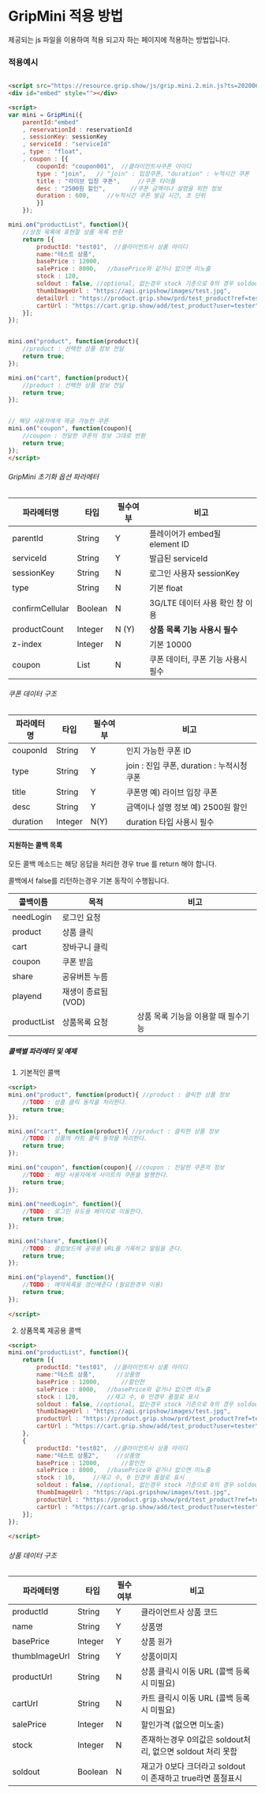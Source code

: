 # GripMini 적용 방법



제공되는 js 파일을 이용하여 적용 되고자 하는 페이지에 적용하는 방법입니다.



### 적용예시

```html

<script src="https://resource.grip.show/js/grip.mini.2.min.js?ts=20200622"></script>
<div id="embed" style=""></div>

<script>
var mini = GripMini({
	parentId:"embed"
	, reservationId : reservationId
	, sessionKey: sessionKey
	, serviceId : "serviceId"
	, type : "float",
	, coupon : [{
		couponId: "coupon001",  //클라이언트사쿠폰 아이디
		type : "join",   // "join" : 입장쿠폰, "duration" : 누적시간 쿠폰
		title : "라이브 입장 쿠폰",     //쿠폰 타이틀
		desc : "2500원 할인",       //쿠폰 금액이나 설명을 위한 정보
		duration : 600,     //누적시간 쿠폰 발급 시간, 초 단위
     	}]
    });

mini.on("productList", function(){
    //상점 목록에 표현할 상품 목록 반환
    return [{
        productId: "test01",  //클라이언트사 상품 아이디
        name:"테스트 상품",
        basePrice : 12000,
        salePrice : 8000,   //basePrice와 같거나 없으면 미노출
        stock : 120,
        soldout : false, //optional, 없는경우 stock 기준으로 0의 경우 soldout 표시
        thumbImageUrl : "https://api.gripshow/images/test.jpg",
        detailUrl : "https://product.grip.show/prd/test_product?ref=tester",
        cartUrl : "https://cart.grip.show/add/test_product?user=tester", //optional 
    }];
});


mini.on("product", function(product){
    //product : 선택한 상품 정보 전달
    return true;
});

mini.on("cart", function(product){
    //product : 선택한 상품 정보 전달
    return true;
});


// 해당 사용자에게 제공 가능한 쿠폰
mini.on("coupon", function(coupon){
    //coupon : 전달한 쿠폰의 정보 그대로 반환
    return true;
});
</script>
```



###### GripMini 초기화 옵션 파라메터 

| 파라메터명      | 타입    | 필수여부 | 비고                               |
| --------------- | ------- | -------- | ---------------------------------- |
| parentId        | String  | Y        | 플레이어가 embed될 element ID      |
| serviceId       | String  | Y        | 발급된 serviceId                   |
| sessionKey      | String  | N        | 로그인 사용자 sessionKey           |
| type            | String  | N        | 기본 float                         |
| confirmCellular | Boolean | N        | 3G/LTE 데이터 사용 확인 창 이용    |
| productCount    | Integer | N (Y)    | **상품 목록 기능 사용시 필수**     |
| z-index         | Integer | N        | 기본 10000                         |
| coupon          | List    | N        | 쿠폰 데이터, 쿠폰 기능 사용시 필수 |



###### 쿠폰 데이터 구조

| 파라메터명 | 타입    | 필수여부 | 비고                                       |
| ---------- | ------- | -------- | ------------------------------------------ |
| couponId   | String  | Y        | 인지 가능한 쿠폰 ID                        |
| type       | String  | Y        | join : 진입 쿠폰, duration : 누적시청 쿠폰 |
| title      | String  | Y        | 쿠폰명 예) 라이브 입장 쿠폰                |
| desc       | String  | Y        | 금액이나 설명 정보 예) 2500원 할인         |
| duration   | Integer | N(Y)     | duration 타입 사용시 필수                  |



#### 지원하는 콜백 목록

모든 콜백 메소드는 해당 응답을 처리한 경우 true 를 return 해야 합니다. 

콜백에서 false를 리턴하는경우 기본 동작이 수행됩니다.

| 콜백이름    | 목적               | 비고                                |
| ----------- | ------------------ | ----------------------------------- |
| needLogin   | 로그인 요청        |                                     |
| product     | 상품 클릭          |                                     |
| cart        | 장바구니 클릭      |                                     |
| coupon      | 쿠폰 받음          |                                     |
| share       | 공유버튼 누름      |                                     |
| playend     | 재생이 종료됨(VOD) |                                     |
| productList | 상품목록 요청      | 상품 목록 기능을 이용할 때 필수기능 |



##### 콜백별 파라메터 및 예제

1. 기본적인 콜백

```html
<script>
mini.on("product", function(product){ //product : 클릭한 상품 정보
    //TODO : 상품 클릭 동작을 처리한다.
    return true;
});

mini.on("cart", function(product){ //product : 클릭한 상품 정보
    //TODO : 상품의 카트 클릭 동작을 처리한다.
    return true;
});

mini.on("coupon", function(coupon){ //coupon : 전달한 쿠폰의 정보
    //TODO : 해당 사용자에게 사이트의 쿠폰을 발행한다.
    return true;
});
    
mini.on("needLogin", function(){
    //TODO : 로그인 유도용 페이지로 이동한다.
    return true;
});
    
mini.on("share", function(){ 
    //TODO : 클립보드에 공유용 URL를 기록하고 알림을 준다.
    return true;
});

mini.on("playend", function(){
    //TODO : 예약목록을 갱신해준다 (필요한경우 이용)
    return true;
});
    
</script>
```



2. 상품목록 제공용 콜백

```html
<script>
mini.on("productList", function(){
    return [{
        productId: "test01",  //클라이언트사 상품 아이디
        name:"테스트 상품",		//상품명 
        basePrice : 12000,		//할인전
        salePrice : 8000,   //basePrice와 같거나 없으면 미노출
        stock : 120,		//재고 수, 0 인경우 품절로 표시
        soldout : false, //optional, 없는경우 stock 기준으로 0의 경우 soldout 표시
        thumbImageUrl : "https://api.gripshow/images/test.jpg",
        productUrl : "https://product.grip.show/prd/test_product?ref=tester",
        cartUrl : "https://cart.grip.show/add/test_product?user=tester", //optional 
    },
    {
        productId: "test02",  //클라이언트사 상품 아이디
        name:"테스트 상품2",		//상품명 
        basePrice : 12000,		//할인전
        salePrice : 8000,   //basePrice와 같거나 없으면 미노출
        stock : 10,		//재고 수, 0 인경우 품절로 표시
        soldout : false, //optional, 없는경우 stock 기준으로 0의 경우 soldout 표시
        thumbImageUrl : "https://api.gripshow/images/test.jpg",
        productUrl : "https://product.grip.show/prd/test_product?ref=tester",
        cartUrl : "https://cart.grip.show/add/test_product?user=tester", //optional 
    }];
});
    
</script>

```





###### 상품 데이터 구조

| 파라메터명    | 타입    | 필수여부 | 비고                                                        |
| ------------- | ------- | -------- | ----------------------------------------------------------- |
| productId     | String  | Y        | 클라이언트사 상품 코드                                      |
| name          | String  | Y        | 상품명                                                      |
| basePrice     | Integer | Y        | 상품 원가                                                   |
| thumbImageUrl | String  | Y        | 상품이미지                                                  |
| productUrl    | String  | N        | 상품 클릭시 이동 URL (콜백 등록시 미필요)                   |
| cartUrl       | String  | N        | 카트 클릭시 이동 URL (콜백 등록시 미필요)                   |
| salePrice     | Integer | N        | 할인가격 (없으면 미노출)                                    |
| stock         | Integer | N        | 존재하는경우 0의값은 soldout처리, 없으면 soldout 처리 못함  |
| soldout       | Boolean | N        | 재고가 0보다 크더라고 soldout 이 존재하고 true라면 품절표시 |


